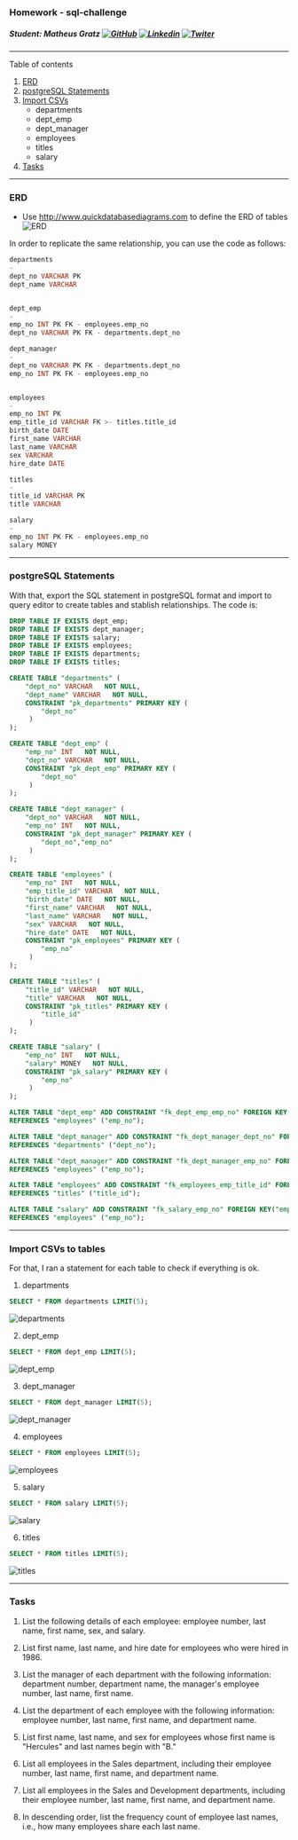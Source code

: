 ### Homework - sql-challenge
##### Student: Matheus Gratz [![GitHub](images/social_icons/gthb.png)](https://github.com/matheusgratz/)  [![Linkedin](images/social_icons/lkdin.png)](https://www.linkedin.com/in/matheusgratz/) [![Twiter](images/social_icons/twtr.png)](https://twitter.com/matheusgratz)  
---
Table of contents
1. [ERD](#erd)
2. [postgreSQL Statements](#post_stats)
3. [Import CSVs](#import_csv)
    * departments
    * dept_emp
    * dept_manager
    * employees
    * titles
    * salary
4. [Tasks](#tasks)
---

### ERD <a name="erd"></a>
- Use http://www.quickdatabasediagrams.com to define the ERD of tables
![ERD](images/ERD/QuickDBD-Exercise.png)

In order to replicate the same relationship, you can use the code as follows:
~~~sql
departments
-
dept_no VARCHAR PK
dept_name VARCHAR


dept_emp
-
emp_no INT PK FK - employees.emp_no
dept_no VARCHAR PK FK - departments.dept_no

dept_manager
-
dept_no VARCHAR PK FK - departments.dept_no
emp_no INT PK FK - employees.emp_no


employees
-
emp_no INT PK
emp_title_id VARCHAR FK >- titles.title_id
birth_date DATE
first_name VARCHAR
last_name VARCHAR
sex VARCHAR
hire_date DATE

titles
-
title_id VARCHAR PK
title VARCHAR

salary
-
emp_no INT PK FK - employees.emp_no
salary MONEY
~~~
---
### postgreSQL Statements <a name="post_stats"></a>
With that, export the SQL statement in postgreSQL format and import to query editor to create tables and stablish relationships. The code is:
~~~sql
DROP TABLE IF EXISTS dept_emp;
DROP TABLE IF EXISTS dept_manager;
DROP TABLE IF EXISTS salary;
DROP TABLE IF EXISTS employees;
DROP TABLE IF EXISTS departments;
DROP TABLE IF EXISTS titles;

CREATE TABLE "departments" (
    "dept_no" VARCHAR   NOT NULL,
    "dept_name" VARCHAR   NOT NULL,
    CONSTRAINT "pk_departments" PRIMARY KEY (
        "dept_no"
     )
);

CREATE TABLE "dept_emp" (
    "emp_no" INT   NOT NULL,
    "dept_no" VARCHAR   NOT NULL,
    CONSTRAINT "pk_dept_emp" PRIMARY KEY (
        "dept_no"
     )
);

CREATE TABLE "dept_manager" (
    "dept_no" VARCHAR   NOT NULL,
    "emp_no" INT   NOT NULL,
    CONSTRAINT "pk_dept_manager" PRIMARY KEY (
        "dept_no","emp_no"
     )
);

CREATE TABLE "employees" (
    "emp_no" INT   NOT NULL,
    "emp_title_id" VARCHAR   NOT NULL,
    "birth_date" DATE   NOT NULL,
    "first_name" VARCHAR   NOT NULL,
    "last_name" VARCHAR   NOT NULL,
    "sex" VARCHAR   NOT NULL,
    "hire_date" DATE   NOT NULL,
    CONSTRAINT "pk_employees" PRIMARY KEY (
        "emp_no"
     )
);

CREATE TABLE "titles" (
    "title_id" VARCHAR   NOT NULL,
    "title" VARCHAR   NOT NULL,
    CONSTRAINT "pk_titles" PRIMARY KEY (
        "title_id"
     )
);

CREATE TABLE "salary" (
    "emp_no" INT   NOT NULL,
    "salary" MONEY   NOT NULL,
    CONSTRAINT "pk_salary" PRIMARY KEY (
        "emp_no"
     )
);

ALTER TABLE "dept_emp" ADD CONSTRAINT "fk_dept_emp_emp_no" FOREIGN KEY("emp_no")
REFERENCES "employees" ("emp_no");

ALTER TABLE "dept_manager" ADD CONSTRAINT "fk_dept_manager_dept_no" FOREIGN KEY("dept_no")
REFERENCES "departments" ("dept_no");

ALTER TABLE "dept_manager" ADD CONSTRAINT "fk_dept_manager_emp_no" FOREIGN KEY("emp_no")
REFERENCES "employees" ("emp_no");

ALTER TABLE "employees" ADD CONSTRAINT "fk_employees_emp_title_id" FOREIGN KEY("emp_title_id")
REFERENCES "titles" ("title_id");

ALTER TABLE "salary" ADD CONSTRAINT "fk_salary_emp_no" FOREIGN KEY("emp_no")
REFERENCES "employees" ("emp_no");
~~~
---
### Import CSVs to tables <a name="import_csv"></a>
For that, I ran a statement for each table to check if everything is ok.

1. departments
~~~sql 
SELECT * FROM departments LIMIT(5);
~~~
![departments](images/tables/departments.png)

2. dept_emp
~~~sql 
SELECT * FROM dept_emp LIMIT(5);
~~~
![dept_emp](images/tables/dept_emp.png)

3. dept_manager
~~~sql 
SELECT * FROM dept_manager LIMIT(5);
~~~
![dept_manager](images/tables/dept_manager.png)

4. employees
~~~sql 
SELECT * FROM employees LIMIT(5);
~~~
![employees](images/tables/employees.png)

5. salary
~~~sql 
SELECT * FROM salary LIMIT(5);
~~~
![salary](images/tables/salary.png)

6. titles
~~~sql 
SELECT * FROM titles LIMIT(5);
~~~
![titles](images/tables/titles.png)

---
### Tasks <a name="tasks"></a>
1. List the following details of each employee: employee number, last name, first name, sex, and salary.

2. List first name, last name, and hire date for employees who were hired in 1986.

3. List the manager of each department with the following information: department number, department name, the manager's employee number, last name, first name.

4. List the department of each employee with the following information: employee number, last name, first name, and department name.

5. List first name, last name, and sex for employees whose first name is "Hercules" and last names begin with "B."

6. List all employees in the Sales department, including their employee number, last name, first name, and department name.

7. List all employees in the Sales and Development departments, including their employee number, last name, first name, and department name.

8. In descending order, list the frequency count of employee last names, i.e., how many employees share each last name.

